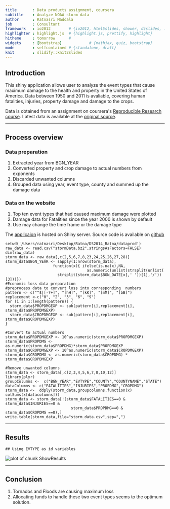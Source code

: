```yaml
---
title       : Data products assignment, coursera
subtitle    : Analyze NOAA storm data
author      : Ratnasri Maddala
job         : Consultant
framework   : io2012        # {io2012, html5slides, shower, dzslides, ...}
highlighter : highlight.js  # {highlight.js, prettify, highlight}
hitheme     : tomorrow      # 
widgets     : [bootstrap]            # {mathjax, quiz, bootstrap}
mode        : selfcontained # {standalone, draft}
knit        : slidify::knit2slides
---
```

## Introduction
This shiny application allows user to analyze the event types that cause maximum damage to the health and property in the United States of America.
Data between 1950 and 2011 is avaliable, covering human fatalities, injuries, property damage and damage to the crops.

Data is obtained from an assignment on coursera's [Reproducible Research course](https://class.coursera.org/repdata-007/human_grading/view/courses/972596/assessments/4/submissions). Latest data is available at the [original source](http://www.ncdc.noaa.gov/IPS/sd/sd.html).

--- 
## Process overview  
### Data preparation  
1. Extracted year from BGN_YEAR  
2. Converted property and crop damage to actual numbers from exponents  
3. Discarded unwanted columns  
4. Grouped data using year, event type, county and summed up the damage data  

### Data on the website  
1. Top ten event types that had caused maximum damage were plotted
2. Damage data for Fatalities since the year 2000 is shown by default
3. Use may change the time frame or the damage type

The [applicaion](http://ratna.shinyapps.io/project-006) is hosted on Shiny server. Source code is available on [github](http://github.com/ratnasri/DataProduct_Coursera)  

```{ r dataPreparation, echo=FALSE, results=HIDE, cache=TRUE}
setwd('/Users/ratnasri/Desktop/Ratna/DS2014_Ratna/dataprod')
raw_data <- read.csv("stormData.bz2",stringsAsFactors=FALSE)
dim(raw_data)
storm_data <- raw_data[,c(2,5,6,7,8,23,24,25,26,27,28)]
storm_data$BGN_YEAR <- sapply(1:nrow(storm_data),
                     function(x){ ifelse(is.na(x),NA,
                                    as.numeric(unlist(strsplit(unlist(
                       strsplit(storm_data$BGN_DATE[x],' '))[1],'/'))[3]))})
#Economic loss data preparation
#preprocess data to convert loss into corresponding  numbers
pattern <- c("^$|[-?+]", "[hH]", "[kK]", "[mM]", "[bB]")
replacement <-c("0", "2", "3", "6", "9")
for (i in 1:length(pattern)) {
  storm_data$PROPDMGEXP <- sub(pattern[i],replacement[i], storm_data$PROPDMGEXP)
  storm_data$CROPDMGEXP <- sub(pattern[i],replacement[i], storm_data$CROPDMGEXP)
}

#Convert to actual numbers
storm_data$PROPDMGEXP <- 10^as.numeric(storm_data$PROPDMGEXP)
storm_data$PROPDMG <- as.numeric(storm_data$PROPDMG)*storm_data$PROPDMGEXP
storm_data$CROPDMGEXP <- 10^as.numeric(storm_data$CROPDMGEXP)
storm_data$CROPDMG <- as.numeric(storm_data$CROPDMG) * storm_data$CROPDMGEXP

#Remove unwanted columns
storm_data <- storm_data[,c(2,3,4,5,6,7,8,10,12)]
library(plyr)
groupColumns <-  c("BGN_YEAR","EVTYPE","COUNTY","COUNTYNAME","STATE")
dataColumns <- c("FATALITIES","INJURIES","PROPDMG","CROPDMG")
storm_data <-  ddply(storm_data,groupcolumns,function(x) colSums(x[datacolumns]))
storm_data <- storm_data[!(storm_data$FATALITIES==0 & storm_data$INJURIES==0 &
                             storm_data$PROPDMG==0 & storm_data$CROPDMG ==0),]
write.table(storm_data,file="storm_data.csv",sep=",")
```  

--- 

## Results

```
## Using EVTYPE as id variables
```

![plot of chunk ShowResults](assets/fig/ShowResults.png) 

--- 
## Conclusion
1. Tornados and Floods are causing maximum loss
2. Allocating funds to handle these two event types seems to the optimum solution.
